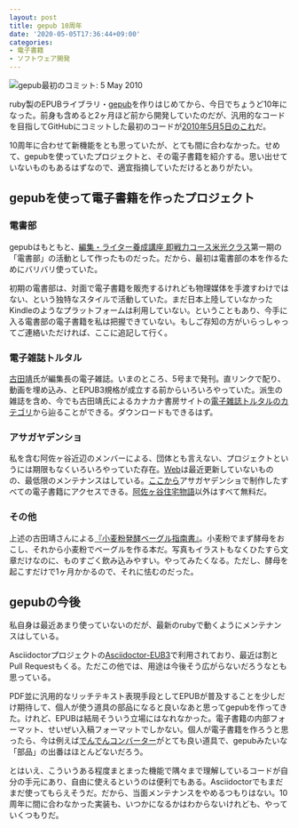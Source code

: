 ```yaml
---
layout: post
title: gepub 10周年
date: '2020-05-05T17:36:44+09:00'
categories:
- 電子書籍
- ソフトウェア開発
---
```


![gepub最初のコミット: 5 May 2010](/blog/images/gepub-first-commit.png)

ruby製のEPUBライブラリ・[gepub](https://github.com/skoji/gepub/)を作りはじめてから、今日でちょうど10年になった。前身も含めると2ヶ月ほど前から開発していたのだが、汎用的なコードを目指してGitHubにコミットした最初のコードが[2010年5月5日のこれ](://github.com/skoji/gepub/tree/417362050064632e2be1dd4dba81583de71a93b9)だ。

10周年に合わせて新機能をとも思っていたが、とても間に合わなかった。せめて、gepubを使っていたプロジェクトと、その電子書籍を紹介する。思い出せていないものもあるはずなので、適宜指摘していただけるとありがたい。

## gepubを使って電子書籍を作ったプロジェクト

### 電書部

gepubはもともと、[編集・ライター養成講座 即戦力コース米光クラス](https://www.sendenkaigi.com/class/detail/editor_writer_j.php)第一期の「電書部」の活動として作ったものだった。だから、最初は電書部の本を作るためにバリバリ使っていた。

初期の電書部は、対面で電子書籍を販売するけれども物理媒体を手渡すわけではない、という独特なスタイルで活動していた。まだ日本上陸していなかったKindleのようなプラットフォームは利用していない。ということもあり、今手に入る電書部の電子書籍を私は把握できていない。もしご存知の方がいらっしゃってご連絡いただければ、ここに追記して行く。

### 電子雑誌トルタル

[古田靖](https://www.amazon.co.jp/古田-靖/e/B0041MP2OC/)氏が編集長の電子雑誌。いまのところ、5号まで発刊。直リンクで配り、動画を埋め込み、とEPUB3規格が成立する前からいろいろやっていた。派生の雑誌を含め、今でも古田靖氏によるカナカナ書房サイトの[電子雑誌トルタルのカテゴリ](http://kanakanabooks.com/tag/%E3%83%88%E3%83%AB%E3%82%BF%E3%83%AB)から辿ることができる。ダウンロードもできるはず。

### アサガヤデンショ

私を含む阿佐ヶ谷近辺のメンバーによる、団体とも言えない、プロジェクトというには期限もなくいろいろやっていた存在。[Web](https://asagaya-densho.org/)は最近更新していないものの、最低限のメンテナンスはしている。[ここから](https://asagaya-densho.org)アサガヤデンショで制作したすべての電子書籍にアクセスできる。[阿佐ヶ谷住宅物語](https://asagaya-densho.org/ajm/)以外はすべて無料だ。


### その他

上述の古田靖さんによる[『小麦粉発酵ベーグル指南書』](https://www.amazon.co.jp/dp/B00AP5VSHO)。小麦粉でまず酵母をおこし、それから小麦粉でベーグルを作る本だ。写真もイラストもなくひたすら文章だけなのに、ものすごく飲み込みやすい。やってみたくなる。ただし、酵母を起こすだけで1ヶ月かかるので、それに怯むのだった。

## gepubの今後

私自身は最近あまり使っていないのだが、最新のrubyで動くようにメンテナンスはしている。

Asciidoctorプロジェクトの[Asciidoctor-EUB3](https://asciidoctor.org/docs/asciidoctor-epub3/)で利用されており、最近は割とPull Requestもくる。ただこの他では、用途は今後そう広がらないだろうなとも思っている。

PDF並に汎用的なリッチテキスト表現手段としてEPUBが普及することを少しだけ期待して、個人が使う道具の部品になると良いなあと思ってgepubを作ってきた。けれど、EPUBは結局そういう立場にはなれなかった。電子書籍の内部フォーマット、せいぜい入稿フォーマットでしかない。個人が電子書籍を作ろうと思ったら、今は例えば[でんでんコンバーター](https://conv.denshochan.com/)がとても良い道具で、gepubみたいな「部品」の出番はほとんどないだろう。

とはいえ、こういうある程度まとまった機能で隅々まで理解しているコードが自分の手元にあり、自由に使えるというのは便利でもある。Asciidoctorでもまだまだ使ってもらえそうだ。だから、当面メンテナンスをやめるつもりはない。10周年に間に合わなかった実装も、いつかになるかはわからないけれども、やっていくつもりだ。








